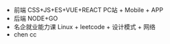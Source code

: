 - 前端
  CSS+JS+ES+VUE+REACT PC站 + Mobile + APP
- 后端
  NODE+GO
- 名企就业能力课
  Linux + leetcode + 设计模式 + 网络
- chen cc
